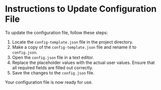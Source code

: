 # Instructions to Update Configuration File

To update the configuration file, follow these steps:

1. Locate the `config-template.json` file in the project directory.
2. Make a copy of the `config-template.json` file and rename it to `config.json`.
3. Open the `config.json` file in a text editor.
4. Replace the placeholder values with the actual user values. Ensure that all required fields are filled out correctly.
5. Save the changes to the `config.json` file.

Your configuration file is now ready for use.